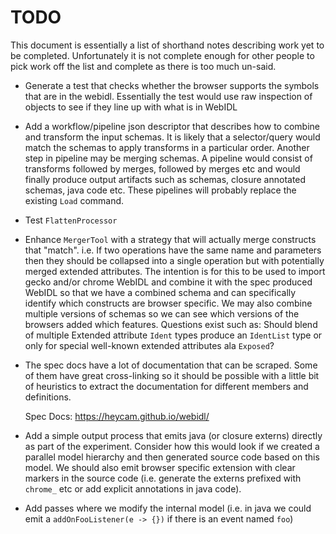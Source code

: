 # TODO

This document is essentially a list of shorthand notes describing work yet to be completed.
Unfortunately it is not complete enough for other people to pick work off the list and
complete as there is too much un-said.

* Generate a test that checks whether the browser supports the symbols that are in the webidl. Essentially the test
  would use raw inspection of objects to see if they line up with what is in WebIDL

* Add a workflow/pipeline json descriptor that describes how to combine and transform the input schemas. It is
  likely that a selector/query would match the schemas to apply transforms in a particular order. Another step
  in pipeline may be merging schemas. A pipeline would consist of transforms followed by merges, followed by
  merges etc and would finally produce output artifacts such as schemas, closure annotated schemas, java code etc.
  These pipelines will probably replace the existing `Load` command.

* Test `FlattenProcessor`

* Enhance `MergerTool` with a strategy that will actually merge constructs that "match". i.e. If two operations
  have the same name and parameters then they should be collapsed into a single operation but with potentially
  merged extended attributes. The intention is for this to be used to import gecko and/or chrome WebIDL and combine
  it with the spec produced WebIDL so that we have a combined schema and can specifically identify which constructs
  are browser specific. We may also combine multiple versions of schemas so we can see which versions of the browsers
  added which features. Questions exist such as: Should blend of multiple Extended attribute `Ident` types produce
  an `IdentList` type or only for special well-known extended attributes ala `Exposed`?

* The spec docs have a lot of documentation that can be scraped. Some of them have great cross-linking
  so it should be possible with a little bit of heuristics to extract the documentation for different
  members and definitions.

  Spec Docs: https://heycam.github.io/webidl/

* Add a simple output process that emits java (or closure externs) directly as part of the experiment. Consider
  how this would look if we created a parallel model hierarchy and then generated source code based on this model.
  We should also emit browser specific extension with clear markers in the source code (i.e. generate the externs
  prefixed with `chrome_` etc or add explicit annotations in java code).

* Add passes where we modify the internal model (i.e. in java we could emit a `addOnFooListener(e -> {})` if there
  is an event named `foo`)

